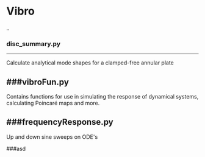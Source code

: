 # Vibro
..

### disc_summary.py 
---------------
Calculate analytical mode shapes for a clamped-free annular plate

###vibroFun.py
-----------
Contains functions for use in simulating the response of dynamical systems,
calculating Poincaré maps and more.

###frequencyResponse.py
--------------------
Up and down sine sweeps on ODE's

###asd
